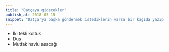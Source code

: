 ```yaml
---
title: "Datçaya gidecekler"
publish_at: 2018-05-15
snippet: "Datça'ya başka göndermek istediklerin varsa bir kağıda yazıp bana ver"
---
```


- İki tekli koltuk
- Duş
- Mutfak havlu asacağı

